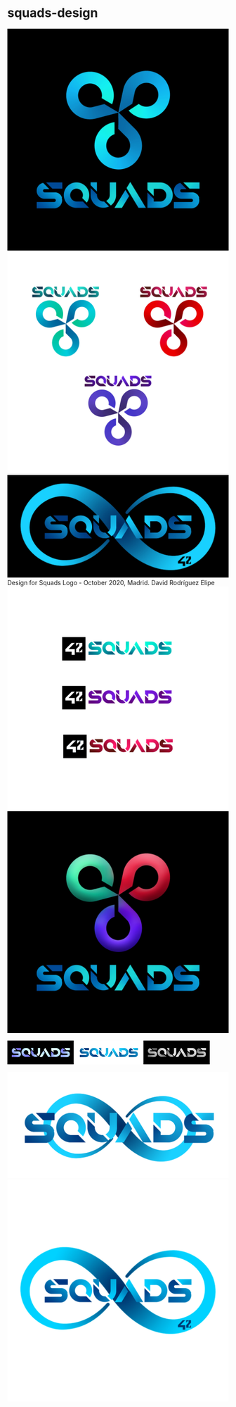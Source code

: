 # squads-design
![main](icon.jpg)
![coa](coa.jpg)
![black.jpg](black-wide.jpg)
Design for Squads Logo - October 2020, Madrid. David Rodríguez Elipe
![squads-coa.jpg](Squads-coa.jpg)
![coa](logo-coa.jpg)
<p float="center">
  <img src="/small-black.jpg" width="30%" />
  <img src="/small-white.jpg" width="30%" /> 
  <img src="/small-bl-wh.jpg" width="30%" />
</p>

![small](small.png)
![white](white.jpg)
